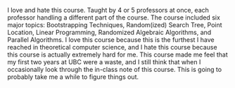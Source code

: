 I love and hate this course. Taught by 4 or 5 professors at once, each professor handling a different part of the course. The course included six major topics: Bootstrapping Techniques, Random(ized) Search Tree, Point Location, Linear Programming, Randomized Algebraic Algorithms, and Parallel Algorithms. I love this course because this is the furthest I have reached in theoretical computer science, and I hate this course because this course is actually extremely hard for me. This course made me feel that my first two years at UBC were a waste, and I still think that when I occasionally look through the in-class note of this course. This is going to probably take me a while to figure things out.